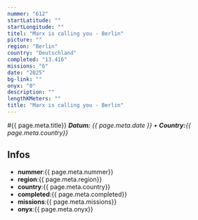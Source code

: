 ```yaml
---
nummer: "612"
startLatitude: ""
startLongitude: ""
titel: "Marx is calling you - Berlin"
picture: ""
region: "Berlin"
country: "Deutschland"
completed: "13.416"
missions: "6"
date: "2025"
bg-link: ""
onyx: "0"
description: ""
lengthKMeters: ""
title: "Marx is calling you - Berlin"
---
```


#{{ page.meta.title}}
_**Datum:** {{ page.meta.date }} • **Country:**{{ page.meta.country}}_

## Infos
- **nummer**:{{ page.meta.nummer}}
- **region**:{{ page.meta.region}}
- **country**:{{ page.meta.country}}
- **completed**:{{ page.meta.completed}}
- **missions**:{{ page.meta.missions}}
- **onyx**:{{ page.meta.onyx}}

